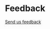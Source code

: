 <meta name="robots" content="noindex">

# Feedback

<a href="mailto:spotdocs@netapp.com?subject=Documentation topic: &quot; + document.title +&quot;&amp;body=Doc topic: &quot; + location.href;" target="_blank" title="Send email feedback about this Spot documentation page">Send us feedback</a>
